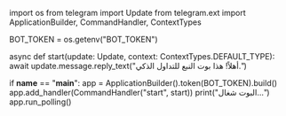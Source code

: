 import os
from telegram import Update
from telegram.ext import ApplicationBuilder, CommandHandler, ContextTypes

BOT_TOKEN = os.getenv("BOT_TOKEN")

async def start(update: Update, context: ContextTypes.DEFAULT_TYPE):
    await update.message.reply_text("أهلاً! هذا بوت النبع للتداول الذكي.")

if __name__ == "__main__":
    app = ApplicationBuilder().token(BOT_TOKEN).build()
    app.add_handler(CommandHandler("start", start))
    print("البوت شغال...")
    app.run_polling()
